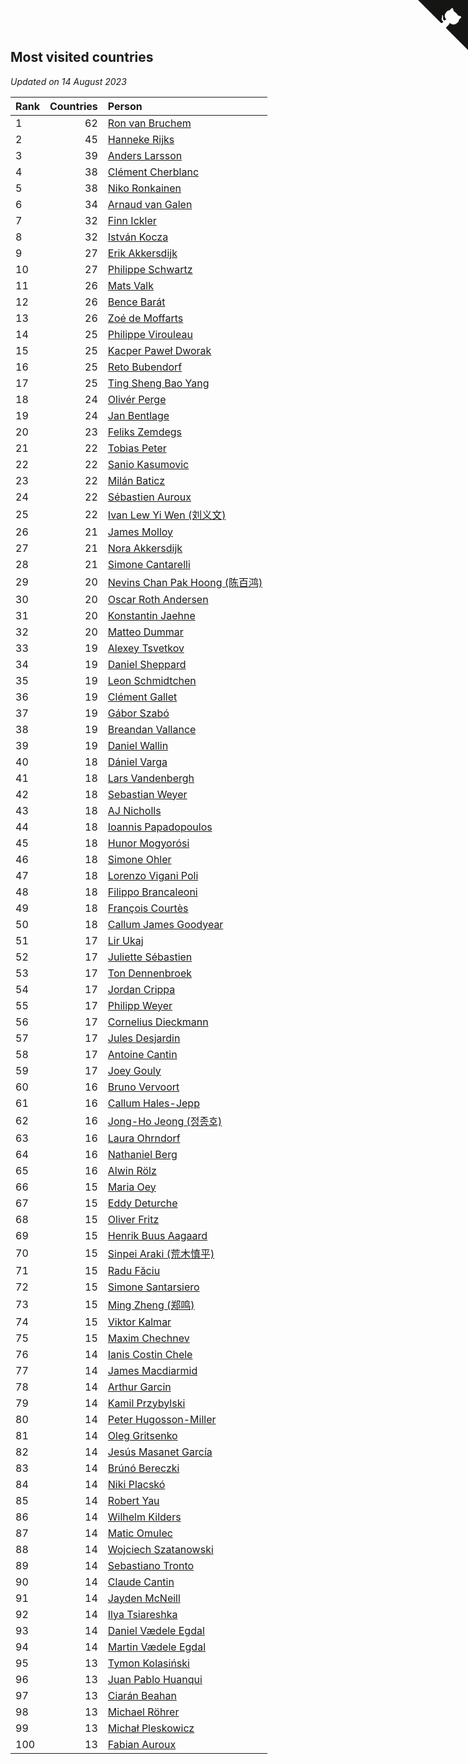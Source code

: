 ## Most visited countries

*Updated on 14 August 2023*

| Rank | Countries | Person |
| :--- | ---: | :--- |
| 1 | 62 | [Ron van Bruchem](https://www.worldcubeassociation.org/persons/2003BRUC01) |
| 2 | 45 | [Hanneke Rijks](https://www.worldcubeassociation.org/persons/2008RIJK01) |
| 3 | 39 | [Anders Larsson](https://www.worldcubeassociation.org/persons/2003LARS01) |
| 4 | 38 | [Clément Cherblanc](https://www.worldcubeassociation.org/persons/2014CHER05) |
| 5 | 38 | [Niko Ronkainen](https://www.worldcubeassociation.org/persons/2010RONK01) |
| 6 | 34 | [Arnaud van Galen](https://www.worldcubeassociation.org/persons/2006GALE01) |
| 7 | 32 | [Finn Ickler](https://www.worldcubeassociation.org/persons/2012ICKL01) |
| 8 | 32 | [István Kocza](https://www.worldcubeassociation.org/persons/2005KOCZ01) |
| 9 | 27 | [Erik Akkersdijk](https://www.worldcubeassociation.org/persons/2005AKKE01) |
| 10 | 27 | [Philippe Schwartz](https://www.worldcubeassociation.org/persons/2018SCHW02) |
| 11 | 26 | [Mats Valk](https://www.worldcubeassociation.org/persons/2007VALK01) |
| 12 | 26 | [Bence Barát](https://www.worldcubeassociation.org/persons/2008BARA01) |
| 13 | 26 | [Zoé de Moffarts](https://www.worldcubeassociation.org/persons/2010MOFF02) |
| 14 | 25 | [Philippe Virouleau](https://www.worldcubeassociation.org/persons/2008VIRO01) |
| 15 | 25 | [Kacper Paweł Dworak](https://www.worldcubeassociation.org/persons/2020DWOR01) |
| 16 | 25 | [Reto Bubendorf](https://www.worldcubeassociation.org/persons/2012BUBE01) |
| 17 | 25 | [Ting Sheng Bao Yang](https://www.worldcubeassociation.org/persons/2008BAOY01) |
| 18 | 24 | [Olivér Perge](https://www.worldcubeassociation.org/persons/2007PERG01) |
| 19 | 24 | [Jan Bentlage](https://www.worldcubeassociation.org/persons/2010BENT01) |
| 20 | 23 | [Feliks Zemdegs](https://www.worldcubeassociation.org/persons/2009ZEMD01) |
| 21 | 22 | [Tobias Peter](https://www.worldcubeassociation.org/persons/2014PETE03) |
| 22 | 22 | [Sanio Kasumovic](https://www.worldcubeassociation.org/persons/2009KASU01) |
| 23 | 22 | [Milán Baticz](https://www.worldcubeassociation.org/persons/2005BATI01) |
| 24 | 22 | [Sébastien Auroux](https://www.worldcubeassociation.org/persons/2008AURO01) |
| 25 | 22 | [Ivan Lew Yi Wen (刘义文)](https://www.worldcubeassociation.org/persons/2012WENI01) |
| 26 | 21 | [James Molloy](https://www.worldcubeassociation.org/persons/2011MOLL01) |
| 27 | 21 | [Nora Akkersdijk](https://www.worldcubeassociation.org/persons/2009CHRI03) |
| 28 | 21 | [Simone Cantarelli](https://www.worldcubeassociation.org/persons/2012CANT02) |
| 29 | 20 | [Nevins Chan Pak Hoong (陈百鸿)](https://www.worldcubeassociation.org/persons/2010CHAN20) |
| 30 | 20 | [Oscar Roth Andersen](https://www.worldcubeassociation.org/persons/2008ANDE02) |
| 31 | 20 | [Konstantin Jaehne](https://www.worldcubeassociation.org/persons/2015JAEH01) |
| 32 | 20 | [Matteo Dummar](https://www.worldcubeassociation.org/persons/2017DUMM01) |
| 33 | 19 | [Alexey Tsvetkov](https://www.worldcubeassociation.org/persons/2017TSVE02) |
| 34 | 19 | [Daniel Sheppard](https://www.worldcubeassociation.org/persons/2009SHEP01) |
| 35 | 19 | [Leon Schmidtchen](https://www.worldcubeassociation.org/persons/2010SCHM01) |
| 36 | 19 | [Clément Gallet](https://www.worldcubeassociation.org/persons/2004GALL02) |
| 37 | 19 | [Gábor Szabó](https://www.worldcubeassociation.org/persons/2005SZAB02) |
| 38 | 19 | [Breandan Vallance](https://www.worldcubeassociation.org/persons/2007VALL01) |
| 39 | 19 | [Daniel Wallin](https://www.worldcubeassociation.org/persons/2013WALL03) |
| 40 | 18 | [Dániel Varga](https://www.worldcubeassociation.org/persons/2008VARG01) |
| 41 | 18 | [Lars Vandenbergh](https://www.worldcubeassociation.org/persons/2003VAND01) |
| 42 | 18 | [Sebastian Weyer](https://www.worldcubeassociation.org/persons/2010WEYE02) |
| 43 | 18 | [AJ Nicholls](https://www.worldcubeassociation.org/persons/2015NICH04) |
| 44 | 18 | [Ioannis Papadopoulos](https://www.worldcubeassociation.org/persons/2013PAPA01) |
| 45 | 18 | [Hunor Mogyorósi](https://www.worldcubeassociation.org/persons/2015MOGY01) |
| 46 | 18 | [Simone Ohler](https://www.worldcubeassociation.org/persons/2014OHLE01) |
| 47 | 18 | [Lorenzo Vigani Poli](https://www.worldcubeassociation.org/persons/2007POLI01) |
| 48 | 18 | [Filippo Brancaleoni](https://www.worldcubeassociation.org/persons/2008BRAN01) |
| 49 | 18 | [François Courtès](https://www.worldcubeassociation.org/persons/2008COUR01) |
| 50 | 18 | [Callum James Goodyear](https://www.worldcubeassociation.org/persons/2012GOOD02) |
| 51 | 17 | [Lir Ukaj](https://www.worldcubeassociation.org/persons/2016UKAJ01) |
| 52 | 17 | [Juliette Sébastien](https://www.worldcubeassociation.org/persons/2014SEBA01) |
| 53 | 17 | [Ton Dennenbroek](https://www.worldcubeassociation.org/persons/2003DENN01) |
| 54 | 17 | [Jordan Crippa](https://www.worldcubeassociation.org/persons/2019CRIP01) |
| 55 | 17 | [Philipp Weyer](https://www.worldcubeassociation.org/persons/2010WEYE01) |
| 56 | 17 | [Cornelius Dieckmann](https://www.worldcubeassociation.org/persons/2009DIEC01) |
| 57 | 17 | [Jules Desjardin](https://www.worldcubeassociation.org/persons/2010DESJ01) |
| 58 | 17 | [Antoine Cantin](https://www.worldcubeassociation.org/persons/2010CANT02) |
| 59 | 17 | [Joey Gouly](https://www.worldcubeassociation.org/persons/2007GOUL01) |
| 60 | 16 | [Bruno Vervoort](https://www.worldcubeassociation.org/persons/2011VERV01) |
| 61 | 16 | [Callum Hales-Jepp](https://www.worldcubeassociation.org/persons/2012HALE01) |
| 62 | 16 | [Jong-Ho Jeong (정종호)](https://www.worldcubeassociation.org/persons/2008JONG03) |
| 63 | 16 | [Laura Ohrndorf](https://www.worldcubeassociation.org/persons/2009OHRN01) |
| 64 | 16 | [Nathaniel Berg](https://www.worldcubeassociation.org/persons/2012BERG04) |
| 65 | 16 | [Alwin Rölz](https://www.worldcubeassociation.org/persons/2016ROLZ01) |
| 66 | 15 | [Maria Oey](https://www.worldcubeassociation.org/persons/2007OEYM01) |
| 67 | 15 | [Eddy Deturche](https://www.worldcubeassociation.org/persons/2014DETU01) |
| 68 | 15 | [Oliver Fritz](https://www.worldcubeassociation.org/persons/2014FRIT02) |
| 69 | 15 | [Henrik Buus Aagaard](https://www.worldcubeassociation.org/persons/2006BUUS01) |
| 70 | 15 | [Sinpei Araki (荒木慎平)](https://www.worldcubeassociation.org/persons/2006ARAK01) |
| 71 | 15 | [Radu Făciu](https://www.worldcubeassociation.org/persons/2009FACI01) |
| 72 | 15 | [Simone Santarsiero](https://www.worldcubeassociation.org/persons/2009SANT01) |
| 73 | 15 | [Ming Zheng (郑鸣)](https://www.worldcubeassociation.org/persons/2009ZHEN11) |
| 74 | 15 | [Viktor Kalmar](https://www.worldcubeassociation.org/persons/2011KALM01) |
| 75 | 15 | [Maxim Chechnev](https://www.worldcubeassociation.org/persons/2011CHEC01) |
| 76 | 14 | [Ianis Costin Chele](https://www.worldcubeassociation.org/persons/2021CHEL01) |
| 77 | 14 | [James Macdiarmid](https://www.worldcubeassociation.org/persons/2015MACD03) |
| 78 | 14 | [Arthur Garcin](https://www.worldcubeassociation.org/persons/2014GARC27) |
| 79 | 14 | [Kamil Przybylski](https://www.worldcubeassociation.org/persons/2016PRZY01) |
| 80 | 14 | [Peter Hugosson-Miller](https://www.worldcubeassociation.org/persons/2021HUGO01) |
| 81 | 14 | [Oleg Gritsenko](https://www.worldcubeassociation.org/persons/2011GRIT01) |
| 82 | 14 | [Jesús Masanet García](https://www.worldcubeassociation.org/persons/2004MASA01) |
| 83 | 14 | [Brúnó Bereczki](https://www.worldcubeassociation.org/persons/2008BERE01) |
| 84 | 14 | [Niki Placskó](https://www.worldcubeassociation.org/persons/2008PLAC01) |
| 85 | 14 | [Robert Yau](https://www.worldcubeassociation.org/persons/2009YAUR01) |
| 86 | 14 | [Wilhelm Kilders](https://www.worldcubeassociation.org/persons/2010KILD02) |
| 87 | 14 | [Matic Omulec](https://www.worldcubeassociation.org/persons/2010OMUL02) |
| 88 | 14 | [Wojciech Szatanowski](https://www.worldcubeassociation.org/persons/2011SZAT01) |
| 89 | 14 | [Sebastiano Tronto](https://www.worldcubeassociation.org/persons/2011TRON02) |
| 90 | 14 | [Claude Cantin](https://www.worldcubeassociation.org/persons/2012CANT01) |
| 91 | 14 | [Jayden McNeill](https://www.worldcubeassociation.org/persons/2012MCNE01) |
| 92 | 14 | [Ilya Tsiareshka](https://www.worldcubeassociation.org/persons/2012TERE01) |
| 93 | 14 | [Daniel Vædele Egdal](https://www.worldcubeassociation.org/persons/2013EGDA01) |
| 94 | 14 | [Martin Vædele Egdal](https://www.worldcubeassociation.org/persons/2013EGDA02) |
| 95 | 13 | [Tymon Kolasiński](https://www.worldcubeassociation.org/persons/2016KOLA02) |
| 96 | 13 | [Juan Pablo Huanqui](https://www.worldcubeassociation.org/persons/2013HUAN30) |
| 97 | 13 | [Ciarán Beahan](https://www.worldcubeassociation.org/persons/2012BEAH01) |
| 98 | 13 | [Michael Röhrer](https://www.worldcubeassociation.org/persons/2009ROHR01) |
| 99 | 13 | [Michał Pleskowicz](https://www.worldcubeassociation.org/persons/2009PLES01) |
| 100 | 13 | [Fabian Auroux](https://www.worldcubeassociation.org/persons/2009AURO01) |


<a href="https://github.com/JustinTimeCuber/wca_statistics" class="github-corner" aria-label="View source on Github"><svg width="80" height="80" viewBox="0 0 250 250" style="fill:#151513; color:#fff; position: absolute; top: 0; border: 0; right: 0;" aria-hidden="true"><path d="M0,0 L115,115 L130,115 L142,142 L250,250 L250,0 Z"></path><path d="M128.3,109.0 C113.8,99.7 119.0,89.6 119.0,89.6 C122.0,82.7 120.5,78.6 120.5,78.6 C119.2,72.0 123.4,76.3 123.4,76.3 C127.3,80.9 125.5,87.3 125.5,87.3 C122.9,97.6 130.6,101.9 134.4,103.2" fill="currentColor" style="transform-origin: 130px 106px;" class="octo-arm"></path><path d="M115.0,115.0 C114.9,115.1 118.7,116.5 119.8,115.4 L133.7,101.6 C136.9,99.2 139.9,98.4 142.2,98.6 C133.8,88.0 127.5,74.4 143.8,58.0 C148.5,53.4 154.0,51.2 159.7,51.0 C160.3,49.4 163.2,43.6 171.4,40.1 C171.4,40.1 176.1,42.5 178.8,56.2 C183.1,58.6 187.2,61.8 190.9,65.4 C194.5,69.0 197.7,73.2 200.1,77.6 C213.8,80.2 216.3,84.9 216.3,84.9 C212.7,93.1 206.9,96.0 205.4,96.6 C205.1,102.4 203.0,107.8 198.3,112.5 C181.9,128.9 168.3,122.5 157.7,114.1 C157.9,116.9 156.7,120.9 152.7,124.9 L141.0,136.5 C139.8,137.7 141.6,141.9 141.8,141.8 Z" fill="currentColor" class="octo-body"></path></svg></a><style>.github-corner:hover .octo-arm{animation:octocat-wave 560ms ease-in-out}@keyframes octocat-wave{0%,100%{transform:rotate(0)}20%,60%{transform:rotate(-25deg)}40%,80%{transform:rotate(10deg)}}@media (max-width:500px){.github-corner:hover .octo-arm{animation:none}.github-corner .octo-arm{animation:octocat-wave 560ms ease-in-out}}</style>
